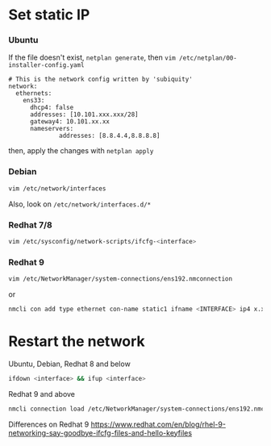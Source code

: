# Set static IP

### Ubuntu

If the file doesn't exist, `netplan generate`, then `vim /etc/netplan/00-installer-config.yaml`

``` shell
# This is the network config written by 'subiquity'
network:
  ethernets:
    ens33:
      dhcp4: false
      addresses: [10.101.xxx.xxx/28]
      gateway4: 10.101.xx.xx
      nameservers:
              addresses: [8.8.4.4,8.8.8.8]
```

then, apply the changes with `netplan apply`

### Debian
```bash
vim /etc/network/interfaces
```
Also, look on `/etc/network/interfaces.d/*`

### Redhat 7/8
```bash
vim /etc/sysconfig/network-scripts/ifcfg-<interface>
```

### Redhat 9
```bash
vim /etc/NetworkManager/system-connections/ens192.nmconnection
```
or
```bash
nmcli con add type ethernet con-name static1 ifname <INTERFACE> ip4 x.x.x.x/xx gw4 x.x.x.x ipv4.dns "8.8.8.8 8.8.4.4"
```
# Restart the network
Ubuntu, Debian, Redhat 8 and below
```bash
ifdown <interface> && ifup <interface>
```
Redhat 9 and above
```bash
nmcli connection load /etc/NetworkManager/system-connections/ens192.nmconnection
```
Differences on Redhat 9 https://www.redhat.com/en/blog/rhel-9-networking-say-goodbye-ifcfg-files-and-hello-keyfiles
